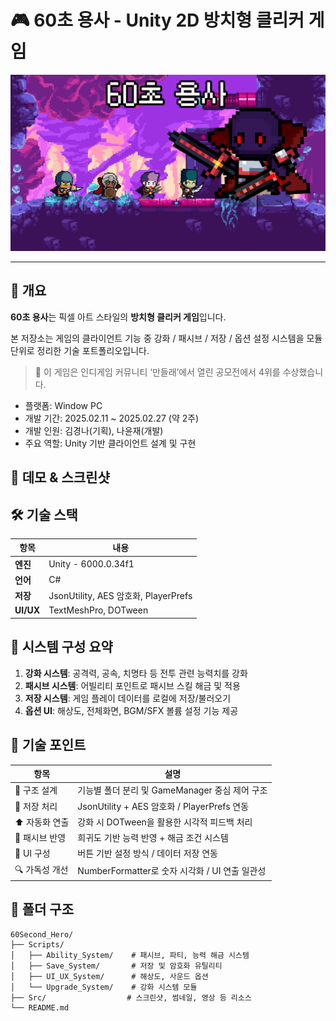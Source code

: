 # 🎮 60초 용사 - Unity 2D 방치형 클리커 게임

<img src="https://github.com/BSF0124/60Second_Hero/blob/main/Src/Thumbnail.png"/>

---

## 🧾 개요

**60초 용사**는 픽셀 아트 스타일의 **방치형 클리커 게임**입니다.

본 저장소는 게임의 클라이언트 기능 중 강화 / 패시브 / 저장 / 옵션 설정 시스템을 모듈 단위로 정리한 기술 포트폴리오입니다.

> 📌 이 게임은 인디게임 커뮤니티 ‘만들래’에서 열린 공모전에서 4위를 수상했습니다.
> 
- 플랫폼: Window PC
- 개발 기간: 2025.02.11 ~ 2025.02.27 (약 2주)
- 개발 인원: 김경나(기획), 나윤재(개발)
- 주요 역할: Unity 기반 클라이언트 설계 및 구현

## 🎥 데모 & 스크린샷

## 🛠 기술 스택

| 항목 | 내용 |
| --- | --- |
| **엔진** | Unity - 6000.0.34f1 |
| **언어** | C# |
| **저장** | JsonUtility, AES 암호화, PlayerPrefs |
| **UI/UX** | TextMeshPro, DOTween |

## 🧩 시스템 구성 요약

1. **강화 시스템**: 공격력, 공속, 치명타 등 전투 관련 능력치를 강화
2. **패시브 시스템**: 어빌리티 포인트로 패시브 스킬 해금 및 적용
3. **저장 시스템**: 게임 플레이 데이터를 로컬에 저장/불러오기
4. **옵션 UI**: 해상도, 전체화면, BGM/SFX 볼륨 설정 기능 제공

## 🧠 기술 포인트

| 항목 | 설명 |
| --- | --- |
| 🎯 구조 설계 | 기능별 폴더 분리 및 GameManager 중심 제어 구조 |
| 💾 저장 처리 | JsonUtility + AES 암호화 / PlayerPrefs 연동 |
| ⬆️ 자동화 연출 | 강화 시 DOTween을 활용한 시각적 피드백 처리 |
| 🧠 패시브 반영 | 희귀도 기반 능력 반영 + 해금 조건 시스템 |
| 🔧 UI 구성 | 버튼 기반 설정 방식 / 데이터 저장 연동 |
| 🔍 가독성 개선 | NumberFormatter로 숫자 시각화 / UI 연출 일관성 |

## 📁 폴더 구조

```
60Second_Hero/
├── Scripts/
│   ├── Ability_System/    # 패시브, 파티, 능력 해금 시스템
│   ├── Save_System/       # 저장 및 암호화 유틸리티
│   ├── UI_UX_System/      # 해상도, 사운드 옵션
│   └── Upgrade_System/    # 강화 시스템 모듈
├── Src/                  # 스크린샷, 썸네일, 영상 등 리소스
└── README.md
```
